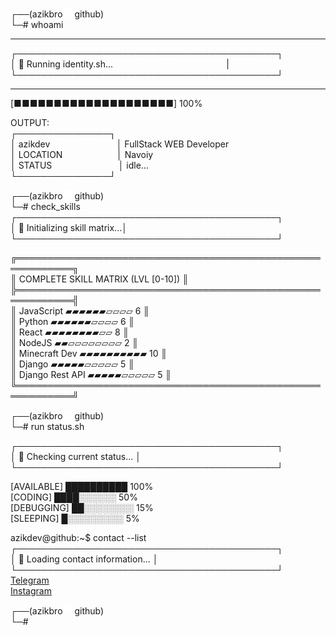 <!-- azikdev@github:~$ whoami   -->

┌──(azikbro<img src="kali_icon.svg" width="15" height="15" alt="kali-linux"/> github)  
└─# whoami  

---

┌──────────────────────────────────────────┐  
│ 🔵 Running identity.sh...‎ ‎ ‎ ‎ ‎ ‎ ‎ ‎ ‎ ‎ ‎ ‎ ‎ ‎ ‎ ‎ ‎ ‎ ‎ ‎ ‎ ‎ ‎ ‎ ‎ ‎ ‎ ‎ ‎  ‎‎ ‎ ‎ ‎ ‎ ‎ ‎ ‎ ‎ ‎ ‎ ‎ ‎ ‎ ‎ ‎ ‎ ‎ ‎ ‎ ‎ ‎ ‎ ‎ ‎ ‎ ‎  ‎ ‎ ‎ ‎‎ ‎ ‎ ‎ ‎ ‎ ‎ ‎ ‎ ‎ |  
└──────────────────────────────────────────┘

---

[■■■■■■■■■■■■■■■■■■■■] 100%

OUTPUT:  
┌───────────────┐  
│ azikdev ‎ ‎ ‎ ‎ ‎ ‎ ‎ ‎ ‎ ‎ ‎ ‎ ‎ ‎  ‎ ‎ ‎ ‎ ‎ ‎ ‎ ‎ ‎ ‎ ‎ ‎ ‎│ FullStack WEB Developer  
│ LOCATION  ‎ ‎ ‎ ‎ ‎ ‎ ‎ ‎ ‎ ‎ ‎ ‎ ‎ ‎ ‎ ‎ ‎ ‎ ‎ ‎ ‎ │ Navoiy  
│ STATUS  ‎ ‎ ‎ ‎ ‎ ‎ ‎ ‎ ‎ ‎ ‎ ‎ ‎  ‎ ‎ ‎ ‎ ‎ ‎ ‎ ‎ ‎ ‎ ‎ ‎ ‎ │ idle...  
└───────────────┘

┌──(azikbro<img src="kali_icon.svg" width="15" height="15" alt="kali-linux"/> github)  
└─# check_skills  
┌──────────────────────────────────────────┐  
│ 🔵 Initializing skill matrix...│  
└──────────────────────────────────────────┘

╔═══════════════════════════════════════════════════════════╗  
║ COMPLETE SKILL MATRIX (LVL [0-10]) ║  
╠═══════════════════════════════════════════════════════════╣  
║ JavaScript ▰▰▰▰▰▰▱▱▱▱ 6 ║  
║ Python ▰▰▰▰▰▰▱▱▱▱ 6 ║  
║ React ▰▰▰▰▰▰▰▰▱▱ 8 ║  
║ NodeJS ▰▰▱▱▱▱▱▱▱▱ 2 ║  
║ Minecraft Dev ▰▰▰▰▰▰▰▰▰▰ 10 ║  
║ Django ▰▰▰▰▰▱▱▱▱▱ 5 ║  
║ Django Rest API ▰▰▰▰▰▱▱▱▱▱ 5 ║  
╚═══════════════════════════════════════════════════════════╝

┌──(azikbro<img src="kali_icon.svg" width="15" height="15" alt="kali-linux"/> github)  
└─# run status.sh

┌──────────────────────────────────────────┐  
│ 🔵 Checking current status... │  
└──────────────────────────────────────────┘

[AVAILABLE] ██████████ 100%  
[CODING] ████░░░░░░ 50%  
[DEBUGGING] ██░░░░░░░░ 15%  
[SLEEPING] █░░░░░░░░░ 5%

azikdev@github:~$ contact --list  
┌──────────────────────────────────────────┐  
│ 🔵 Loading contact information... │  
└──────────────────────────────────────────┘  
[Telegram](https://t.me/azikdev02)  
[Instagram](https://www.instagram.com/_azik__bro_/)

┌──(azikbro<img src="kali_icon.svg" width="15" height="15" alt="kali-linux"/> github)  
└─#
